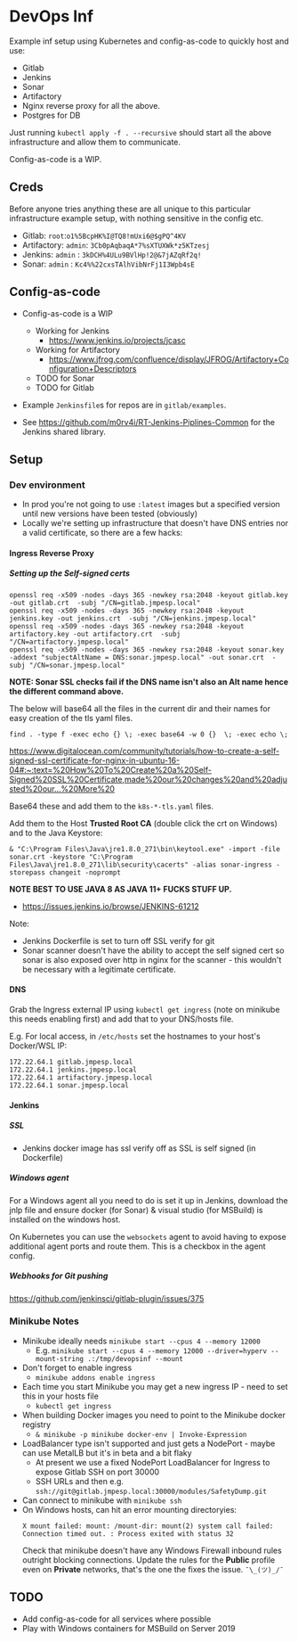 # DevOps Inf

Example inf setup using Kubernetes and config-as-code to quickly host and use:

* Gitlab
* Jenkins
* Sonar
* Artifactory
* Nginx reverse proxy for all the above.
* Postgres for DB

Just running `kubectl apply -f . --recursive` should start all the above infrastructure and allow them to communicate.

Config-as-code is a WIP.
## Creds

Before anyone tries anything these are all unique to this particular infrastructure example setup, with nothing sensitive in the config etc.

* Gitlab: `root`:`o1%5BcpHK%I@TQ8!mUxi6@$gPQ^4KV`
* Artifactory: `admin`: `3Cb0pAqbaqA*7%sXTUXWk*z5KTzesj`
* Jenkins: `admin` : `3kDCH%4ULu9BVlHp!2@&7jAZqRf2q!`
* Sonar: `admin` : `Kc4%%22cxsTAlhVibNrFj1I3Wpb4sE`

## Config-as-code

* Config-as-code is a WIP
    * Working for Jenkins
        * https://www.jenkins.io/projects/jcasc
    * Working for Artifactory
        * https://www.jfrog.com/confluence/display/JFROG/Artifactory+Configuration+Descriptors
    * TODO for Sonar
    * TODO for Gitlab

* Example `Jenkinsfile`s for repos are in `gitlab/examples`.
* See https://github.com/m0rv4i/RT-Jenkins-Piplines-Common for the Jenkins shared library.

## Setup

### Dev environment

* In prod you're not going to use `:latest` images but a specified version until new versions have been tested (obviously)
* Locally we're setting up infrastructure that doesn't have DNS entries nor a valid certificate, so there are a few hacks:
#### Ingress Reverse Proxy

##### Setting up the Self-signed certs

```
openssl req -x509 -nodes -days 365 -newkey rsa:2048 -keyout gitlab.key -out gitlab.crt  -subj "/CN=gitlab.jmpesp.local"
openssl req -x509 -nodes -days 365 -newkey rsa:2048 -keyout jenkins.key -out jenkins.crt  -subj "/CN=jenkins.jmpesp.local"
openssl req -x509 -nodes -days 365 -newkey rsa:2048 -keyout artifactory.key -out artifactory.crt  -subj "/CN=artifactory.jmpesp.local"
openssl req -x509 -nodes -days 365 -newkey rsa:2048 -keyout sonar.key -addext "subjectAltName = DNS:sonar.jmpesp.local" -out sonar.crt  -subj "/CN=sonar.jmpesp.local"
```
**NOTE: Sonar SSL checks fail if the DNS name isn't also an Alt name hence the different command above.**

The below will base64 all the files in the current dir and their names for easy creation of the tls yaml files.
```
find . -type f -exec echo {} \; -exec base64 -w 0 {}  \; -exec echo \;
```

https://www.digitalocean.com/community/tutorials/how-to-create-a-self-signed-ssl-certificate-for-nginx-in-ubuntu-16-04#:~:text=%20How%20To%20Create%20a%20Self-Signed%20SSL%20Certificate,made%20our%20changes%20and%20adjusted%20our...%20More%20

Base64 these and add them to the `k8s-*-tls.yaml` files.

Add them to the Host **Trusted Root CA** (double click the crt on Windows) and to the Java Keystore:

```
& "C:\Program Files\Java\jre1.8.0_271\bin\keytool.exe" -import -file sonar.crt -keystore "C:\Program Files\Java\jre1.8.0_271\lib\security\cacerts" -alias sonar-ingress -storepass changeit -noprompt
```

**NOTE BEST TO USE JAVA 8 AS JAVA 11+ FUCKS STUFF UP.**
* https://issues.jenkins.io/browse/JENKINS-61212

Note:
* Jenkins Dockerfile is set to turn off SSL verify for git
* Sonar scanner doesn't have the ability to accept the self signed cert so sonar is also exposed over http in nginx for the scanner - this wouldn't be necessary with a legitimate certificate.

#### DNS

Grab the Ingress external IP using `kubectl get ingress` (note on minikube this needs enabling first) and add that to your DNS/hosts file.

E.g. For local access, in `/etc/hosts` set the hostnames to your host's Docker/WSL IP:

```
172.22.64.1 gitlab.jmpesp.local
172.22.64.1 jenkins.jmpesp.local
172.22.64.1 artifactory.jmpesp.local
172.22.64.1 sonar.jmpesp.local
```

#### Jenkins

##### SSL

* Jenkins docker image has ssl verify off as SSL is self signed (in Dockerfile)

##### Windows agent

For a Windows agent all you need to do is set it up in Jenkins, download the jnlp file and ensure docker (for Sonar) & visual studio (for MSBuild) is installed on the windows host.

On Kubernetes you can use the `websockets` agent to avoid having to expose additional agent ports and route them. This is a checkbox
in the agent config.

##### Webhooks for Git pushing

https://github.com/jenkinsci/gitlab-plugin/issues/375

### Minikube Notes

* Minikube ideally needs `minikube start --cpus 4 --memory 12000`
    * E.g. `minikube start --cpus 4 --memory 12000 --driver=hyperv --mount-string .:/tmp/devopsinf --mount`
* Don't forget to enable ingress
    * `minikube addons enable ingress`
* Each time you start Minikube you may get a new ingress IP - need to set this in your hosts file
    * `kubectl get ingress`
* When building Docker images you need to point to the Minikube docker registry
    * `& minikube -p minikube docker-env | Invoke-Expression`
* LoadBalancer type isn't supported and just gets a NodePort - maybe can use MetalLB but it's in beta and a bit flaky
    * At present we use a fixed NodePort LoadBalancer for Ingress to expose Gitlab SSH on port 30000
    * SSH URLs and then e.g. `ssh://git@gitlab.jmpesp.local:30000/modules/SafetyDump.git`
* Can connect to minikube with `minikube ssh`
* On Windows hosts, can hit an error mounting directoryies:
    ```
    X mount failed: mount: /mount-dir: mount(2) system call failed: Connection timed out. : Process exited with status 32
    ```
    Check that minikube doesn't have any Windows Firewall inbound rules outright blocking connections. Update the rules for the **Public** profile even on **Private** networks, that's the one the fixes the issue. `¯\_(ツ)_/¯`

## TODO

* Add config-as-code for all services where possible
* Play with Windows containers for MSBuild on Server 2019
